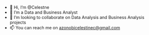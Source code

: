 
- 👋 Hi, I’m @Celestne
- 👀 I’m a Data and Business Analyst
- 💞️ I’m looking to collaborate on Data Analysis and Business Analysis projects
- 📫 You can reach me on azonobicelestinec@gmail.com
